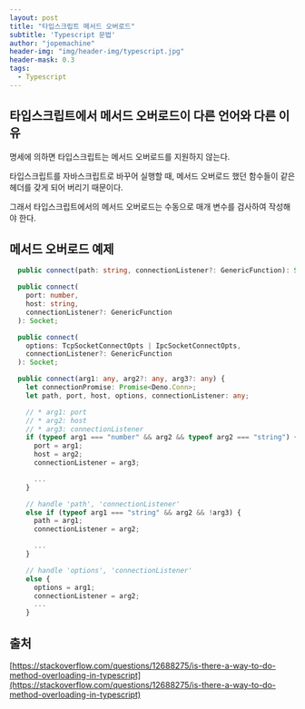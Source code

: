 ```yaml
---
layout: post
title: "타입스크립트 메서드 오버로드"
subtitle: 'Typescript 문법'
author: "jopemachine"
header-img: "img/header-img/typescript.jpg"
header-mask: 0.3
tags:
  - Typescript
---
```


## 타입스크립트에서 메서드 오버로드이 다른 언어와 다른 이유

명세에 의하면 타입스크립트는 메서드 오버로드를 지원하지 않는다.

타입스크립트를 자바스크립트로 바꾸어 실행할 때, 메서드 오버로드 했던 함수들이 같은 헤더를 갖게 되어 버리기 때문이다.

그래서 타입스크립트에서의 메서드 오버로드는 수동으로 매개 변수를 검사하여 작성해야 한다.

## 메서드 오버로드 예제

```ts
  public connect(path: string, connectionListener?: GenericFunction): Socket;

  public connect(
    port: number,
    host: string,
    connectionListener?: GenericFunction
  ): Socket;

  public connect(
    options: TcpSocketConnectOpts | IpcSocketConnectOpts,
    connectionListener?: GenericFunction
  ): Socket;

  public connect(arg1: any, arg2?: any, arg3?: any) {
    let connectionPromise: Promise<Deno.Conn>;
    let path, port, host, options, connectionListener: any;

    // * arg1: port
    // * arg2: host
    // * arg3: connectionListener
    if (typeof arg1 === "number" && arg2 && typeof arg2 === "string") {
      port = arg1;
      host = arg2;
      connectionListener = arg3;

      ...
    }

    // handle 'path', 'connectionListener'
    else if (typeof arg1 === "string" && arg2 && !arg3) {
      path = arg1;
      connectionListener = arg2;

      ...
    }

    // handle 'options', 'connectionListener'
    else {
      options = arg1;
      connectionListener = arg2;
      ...
    }

```

## 출처

[https://stackoverflow.com/questions/12688275/is-there-a-way-to-do-method-overloading-in-typescript](https://stackoverflow.com/questions/12688275/is-there-a-way-to-do-method-overloading-in-typescript)
